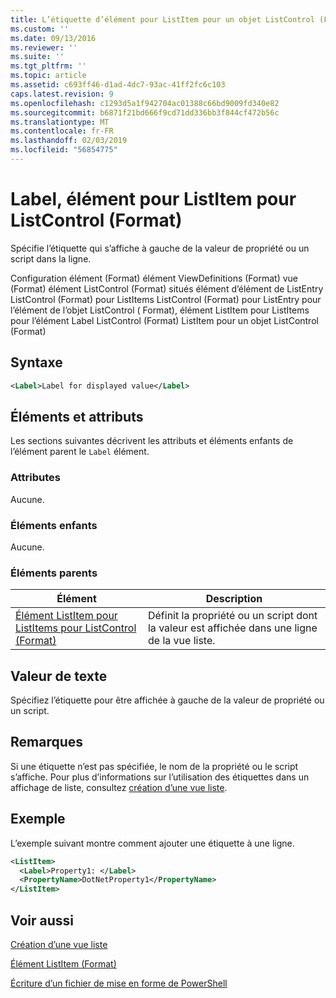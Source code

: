 ```yaml
---
title: L’étiquette d’élément pour ListItem pour un objet ListControl (Format) | Microsoft Docs
ms.custom: ''
ms.date: 09/13/2016
ms.reviewer: ''
ms.suite: ''
ms.tgt_pltfrm: ''
ms.topic: article
ms.assetid: c693ff46-d1ad-4dc7-93ac-41ff2fc6c103
caps.latest.revision: 9
ms.openlocfilehash: c1293d5a1f942704ac01388c66bd9009fd340e82
ms.sourcegitcommit: b6871f21bd666f9cd71dd336bb3f844cf472b56c
ms.translationtype: MT
ms.contentlocale: fr-FR
ms.lasthandoff: 02/03/2019
ms.locfileid: "56854775"
---
```

# <a name="label-element-for-listitem-for-listcontrol-format"></a>Label, élément pour ListItem pour ListControl (Format)

Spécifie l’étiquette qui s’affiche à gauche de la valeur de propriété ou un script dans la ligne.

Configuration élément (Format) élément ViewDefinitions (Format) vue (Format) élément ListControl (Format) situés élément d’élément de ListEntry ListControl (Format) pour ListItems ListControl (Format) pour ListEntry pour l’élément de l’objet ListControl ( Format), élément ListItem pour ListItems pour l’élément Label ListControl (Format) ListItem pour un objet ListControl (Format)

## <a name="syntax"></a>Syntaxe

```xml
<Label>Label for displayed value</Label>
```

## <a name="attributes-and-elements"></a>Éléments et attributs

Les sections suivantes décrivent les attributs et éléments enfants de l’élément parent le `Label` élément.

### <a name="attributes"></a>Attributes

Aucune.

### <a name="child-elements"></a>Éléments enfants

Aucune.

### <a name="parent-elements"></a>Éléments parents

|Élément|Description|
|-------------|-----------------|
|[Élément ListItem pour ListItems pour ListControl (Format)](./listitem-element-for-listitems-for-listcontrol-format.md)|Définit la propriété ou un script dont la valeur est affichée dans une ligne de la vue liste.|

## <a name="text-value"></a>Valeur de texte

Spécifiez l’étiquette pour être affichée à gauche de la valeur de propriété ou un script.

## <a name="remarks"></a>Remarques

Si une étiquette n’est pas spécifiée, le nom de la propriété ou le script s’affiche. Pour plus d’informations sur l’utilisation des étiquettes dans un affichage de liste, consultez [création d’une vue liste](./creating-a-list-view.md).

## <a name="example"></a>Exemple

L’exemple suivant montre comment ajouter une étiquette à une ligne.

```xml
<ListItem>
  <Label>Property1: </Label>
  <PropertyName>DotNetProperty1</PropertyName>
</ListItem>

```

## <a name="see-also"></a>Voir aussi

[Création d’une vue liste](./creating-a-list-view.md)

[Élément ListItem (Format)](./listitem-element-for-listitems-for-listcontrol-format.md)

[Écriture d’un fichier de mise en forme de PowerShell](./writing-a-powershell-formatting-file.md)
